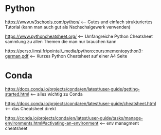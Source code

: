 # Python
https://www.w3schools.com/python/ <-- Gutes und einfach strukturiertes Tutorial (kann man auch gut als Nachschalgewerk verwenden)

https://www.pythoncheatsheet.org/ <-- Umfangreiche Python Cheatsheet sammlung zu allen Themen die man nur brauchen kann 

https://perso.limsi.fr/pointal/_media/python:cours:mementopython3-german.pdf <-- Kurzes Python Cheatsheet auf einer A4 Seite

# Conda 
https://docs.conda.io/projects/conda/en/latest/user-guide/getting-started.html <-- alles wichtig zu Conda 

https://docs.conda.io/projects/conda/en/latest/user-guide/cheatsheet.html <-- das Cheatsheet direkt 

https://conda.io/projects/conda/en/latest/user-guide/tasks/manage-environments.html#activating-an-environment <-- env managment cheatsheet


